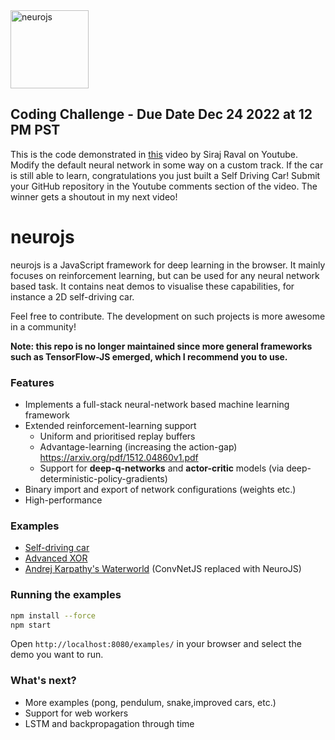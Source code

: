 <img src="./images/icon.png" alt="neurojs" height="125">

## Coding Challenge - Due Date Dec 24 2022 at 12 PM PST

This is the code demonstrated in [this](https://youtu.be/NhSKCDIi5RE) video by Siraj Raval on Youtube. Modify the default neural network in some way on a custom track. If the car is still able to learn, congratulations you just built a Self Driving Car! Submit your GitHub repository in the Youtube comments section of the video. The winner gets a shoutout in my next video!

# neurojs

neurojs is a JavaScript framework for deep learning in the browser. It mainly focuses on reinforcement learning, but can be used for any neural network based task. It contains neat demos to visualise these capabilities, for instance a 2D self-driving car. 

Feel free to contribute. The development on such projects is more awesome in a community!

**Note: this repo is no longer maintained since more general frameworks such as TensorFlow-JS emerged, which I recommend you to use.**

### Features
- Implements a full-stack neural-network based machine learning framework
- Extended reinforcement-learning support
	+ Uniform and prioritised replay buffers
	+ Advantage-learning (increasing the action-gap) https://arxiv.org/pdf/1512.04860v1.pdf
	+ Support for **deep-q-networks** and **actor-critic** models (via deep-deterministic-policy-gradients)
- Binary import and export of network configurations (weights etc.)
- High-performance

### Examples
- [Self-driving car](/examples/cars)
- [Advanced XOR](/examples/adv-xor)
- [Andrej Karpathy's Waterworld](/examples/waterworld) (ConvNetJS replaced with NeuroJS)

### Running the examples
```bash
npm install --force
npm start
```

Open `http://localhost:8080/examples/` in your browser and select the demo you want to run.

### What's next?
- More examples (pong, pendulum, snake,improved cars, etc.)
- Support for web workers
- LSTM and backpropagation through time
